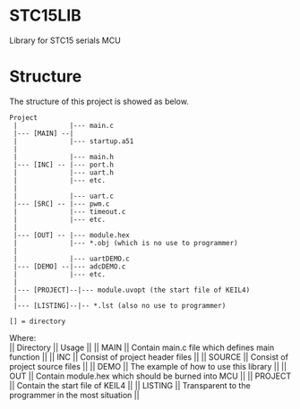 # STC15LIB
Library for STC15 serials MCU

# Structure

The structure of this project is showed as below.
```
Project
 |             |--- main.c
 |--- [MAIN] --|
 |             |--- startup.a51
 |
 |             |--- main.h
 |--- [INC] -- |--- port.h
 |             |--- uart.h
 |             |--- etc.
 |
 |             |--- uart.c
 |--- [SRC] -- |--- pwm.c
 |             |--- timeout.c
 |             |--- etc.
 |
 |--- [OUT] -- |--- module.hex
 |             |--- *.obj (which is no use to programmer)
 |
 |             |--- uartDEMO.c
 |--- [DEMO] --|--- adcDEMO.c
 |             |--- etc.
 |
 |--- [PROJECT]--|--- module.uvopt (the start file of KEIL4)
 |
 |--- [LISTING]--|-- *.lst (also no use to programmer)

[] = directory
```

<!-- Where:   -->
<!-- | Directory | Usage                                               | -->
<!-- |:----------|:----------------------------------------------------| -->
<!-- | MAIN      | Contain main.c file which defines main function     | -->
<!-- | INC       | Consist of project header files                     | -->
<!-- | SOURCE    | Consist of project source files                     | -->
<!-- | DEMO      | The example of how to use this library              | -->
<!-- | OUT       | Contain module.hex which should be burned into MCU  | -->
<!-- | PROJECT   | Contain the start file of KEIL4                     | -->
<!-- | LISTING   | Transparent to the programmer in the most situation | -->

Where:  
|| Directory || Usage                                               ||
|| MAIN      || Contain main.c file which defines main function     ||
|| INC       || Consist of project header files                     ||
|| SOURCE    || Consist of project source files                     ||
|| DEMO      || The example of how to use this library              ||
|| OUT       || Contain module.hex which should be burned into MCU  ||
|| PROJECT   || Contain the start file of KEIL4                     ||
|| LISTING   || Transparent to the programmer in the most situation ||
